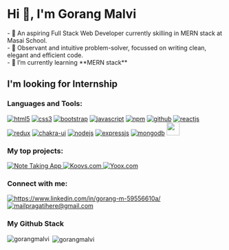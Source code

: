 <h1 align="left">Hi 👋, I'm Gorang Malvi</h1>
- 🔭 An aspiring Full Stack Web Developer currently skilling in MERN stack at Masai School.<br/>
- 🧐 Observant and intuitive problem-solver, focussed on writing clean, elegant and efficient code.<br/>
- 🌱 I’m currently learning **MERN stack**

<h2 align="left">I'm looking for Internship </h2>

<h3 align="left">Languages and Tools:</h3>

<p dir="auto">
   <a target="_blank" rel="noopener noreferrer nofollow" href="https://camo.githubusercontent.com/10c7a8fa2cf317cc7c4af6f13efac086a9f0ea010f0dfc746c94e5cde310b339/68747470733a2f2f696d672e736869656c64732e696f2f62616467652f48544d4c352d4533344632363f7374796c653d666f722d7468652d6261646765266c6f676f3d68746d6c35266c6f676f436f6c6f723d7768697465"><img src="https://camo.githubusercontent.com/10c7a8fa2cf317cc7c4af6f13efac086a9f0ea010f0dfc746c94e5cde310b339/68747470733a2f2f696d672e736869656c64732e696f2f62616467652f48544d4c352d4533344632363f7374796c653d666f722d7468652d6261646765266c6f676f3d68746d6c35266c6f676f436f6c6f723d7768697465" alt="html5" data-canonical-src="https://img.shields.io/badge/HTML5-E34F26?style=for-the-badge&amp;logo=html5&amp;logoColor=white" style="max-width: 100%;"></a>
<a target="_blank" rel="noopener noreferrer nofollow" href="https://camo.githubusercontent.com/001d4637c08910acf414f12a1682879a1f99867f6f9a3550f0541e7d03dd34a2/68747470733a2f2f696d672e736869656c64732e696f2f62616467652f435353332d3135373242363f7374796c653d666f722d7468652d6261646765266c6f676f3d63737333266c6f676f436f6c6f723d7768697465"><img src="https://camo.githubusercontent.com/001d4637c08910acf414f12a1682879a1f99867f6f9a3550f0541e7d03dd34a2/68747470733a2f2f696d672e736869656c64732e696f2f62616467652f435353332d3135373242363f7374796c653d666f722d7468652d6261646765266c6f676f3d63737333266c6f676f436f6c6f723d7768697465" alt="css3" data-canonical-src="https://img.shields.io/badge/CSS3-1572B6?style=for-the-badge&amp;logo=css3&amp;logoColor=white" style="max-width: 100%;"></a>
<a target="_blank" rel="noopener noreferrer nofollow" href="https://camo.githubusercontent.com/62745448889dc8b9066cfc3f8921fed1fe05bcf5f36fb138233e23a841aad683/68747470733a2f2f696d672e736869656c64732e696f2f62616467652f426f6f7473747261702d3536316139343f7374796c653d666f722d7468652d6261646765266c6f676f3d626f6f747374726170266c6f676f436f6c6f723d7768697465"><img src="https://camo.githubusercontent.com/62745448889dc8b9066cfc3f8921fed1fe05bcf5f36fb138233e23a841aad683/68747470733a2f2f696d672e736869656c64732e696f2f62616467652f426f6f7473747261702d3536316139343f7374796c653d666f722d7468652d6261646765266c6f676f3d626f6f747374726170266c6f676f436f6c6f723d7768697465" alt="bootstrap" data-canonical-src="https://img.shields.io/badge/Bootstrap-561a94?style=for-the-badge&amp;logo=bootstrap&amp;logoColor=white" style="max-width: 100%;"></a>
<a target="_blank" rel="noopener noreferrer nofollow" href="https://camo.githubusercontent.com/2633578be48008ead1684793b09a2583b1d846cb81923d8b00c7e389253a3de8/68747470733a2f2f696d672e736869656c64732e696f2f62616467652f4a6176615363726970742d3334333133323f7374796c653d666f722d7468652d6261646765266c6f676f3d6a617661736372697074266c6f676f436f6c6f723d463744463145"><img src="https://camo.githubusercontent.com/2633578be48008ead1684793b09a2583b1d846cb81923d8b00c7e389253a3de8/68747470733a2f2f696d672e736869656c64732e696f2f62616467652f4a6176615363726970742d3334333133323f7374796c653d666f722d7468652d6261646765266c6f676f3d6a617661736372697074266c6f676f436f6c6f723d463744463145" alt="javascript" data-canonical-src="https://img.shields.io/badge/JavaScript-343132?style=for-the-badge&amp;logo=javascript&amp;logoColor=F7DF1E" style="max-width: 100%;"></a>
<a target="_blank" rel="noopener noreferrer nofollow" href="https://camo.githubusercontent.com/ad1b4c12b4cf3dfb6109867de1ffe6bcf189502a81fe8e3bf34ef43bdfa19f60/68747470733a2f2f696d672e736869656c64732e696f2f62616467652f6e706d2d6363303030313f7374796c653d666f722d7468652d6261646765266c6f676f3d6e706d266c6f676f436f6c6f723d7768697465"><img src="https://camo.githubusercontent.com/ad1b4c12b4cf3dfb6109867de1ffe6bcf189502a81fe8e3bf34ef43bdfa19f60/68747470733a2f2f696d672e736869656c64732e696f2f62616467652f6e706d2d6363303030313f7374796c653d666f722d7468652d6261646765266c6f676f3d6e706d266c6f676f436f6c6f723d7768697465" alt="npm" data-canonical-src="https://img.shields.io/badge/npm-cc0001?style=for-the-badge&amp;logo=npm&amp;logoColor=white" style="max-width: 100%;"></a>
<a target="_blank" rel="noopener noreferrer nofollow" href="https://camo.githubusercontent.com/271f2c8cf5fc370c03b093699953b5bdeac4f3c333bbe79275ae5c4b3560f6ac/68747470733a2f2f696d672e736869656c64732e696f2f62616467652f4769744875622d3061323433333f7374796c653d666f722d7468652d6261646765266c6f676f3d676974687562266c6f676f436f6c6f723d7768697465"><img src="https://camo.githubusercontent.com/271f2c8cf5fc370c03b093699953b5bdeac4f3c333bbe79275ae5c4b3560f6ac/68747470733a2f2f696d672e736869656c64732e696f2f62616467652f4769744875622d3061323433333f7374796c653d666f722d7468652d6261646765266c6f676f3d676974687562266c6f676f436f6c6f723d7768697465" alt="github" data-canonical-src="https://img.shields.io/badge/GitHub-0a2433?style=for-the-badge&amp;logo=github&amp;logoColor=white" style="max-width: 100%;"></a>
<a target="_blank" rel="noopener noreferrer nofollow" href="https://camo.githubusercontent.com/4fabb9b5d6091d6b2431fec8824bd6123786f19c2fb0b9a5edf372c0d6cd33ed/68747470733a2f2f696d672e736869656c64732e696f2f62616467652f52656163742d3238326333343f7374796c653d666f722d7468652d6261646765266c6f676f3d7265616374266c6f676f436f6c6f723d363144414642"><img src="https://camo.githubusercontent.com/4fabb9b5d6091d6b2431fec8824bd6123786f19c2fb0b9a5edf372c0d6cd33ed/68747470733a2f2f696d672e736869656c64732e696f2f62616467652f52656163742d3238326333343f7374796c653d666f722d7468652d6261646765266c6f676f3d7265616374266c6f676f436f6c6f723d363144414642" alt="reactjs" data-canonical-src="https://img.shields.io/badge/React-282c34?style=for-the-badge&amp;logo=react&amp;logoColor=61DAFB" style="max-width: 100%;"></a>
<a target="_blank" rel="noopener noreferrer nofollow" href="https://camo.githubusercontent.com/968bf3b82b8c10786ea2a9df7587bdf42e0a42cfd786cf47859827d5d54100d4/68747470733a2f2f696d672e736869656c64732e696f2f62616467652f52656475782d3765346363383f7374796c653d666f722d7468652d6261646765266c6f676f3d7265647578266c6f676f436f6c6f723d7768697465"><img src="https://camo.githubusercontent.com/968bf3b82b8c10786ea2a9df7587bdf42e0a42cfd786cf47859827d5d54100d4/68747470733a2f2f696d672e736869656c64732e696f2f62616467652f52656475782d3765346363383f7374796c653d666f722d7468652d6261646765266c6f676f3d7265647578266c6f676f436f6c6f723d7768697465" alt="redux" data-canonical-src="https://img.shields.io/badge/Redux-7e4cc8?style=for-the-badge&amp;logo=redux&amp;logoColor=white" style="max-width: 100%;"></a>
<a target="_blank" rel="noopener noreferrer nofollow" href="https://camo.githubusercontent.com/2b9666790c30365a4e20cfd4c162d8d09b2e03807f6c20d3e967e456ed735eaf/68747470733a2f2f696d672e736869656c64732e696f2f62616467652f4368616b726125323055492d3237626462313f7374796c653d666f722d7468652d6261646765266c6f676f3d6368616b72617569266c6f676f436f6c6f723d7768697465"><img src="https://camo.githubusercontent.com/2b9666790c30365a4e20cfd4c162d8d09b2e03807f6c20d3e967e456ed735eaf/68747470733a2f2f696d672e736869656c64732e696f2f62616467652f4368616b726125323055492d3237626462313f7374796c653d666f722d7468652d6261646765266c6f676f3d6368616b72617569266c6f676f436f6c6f723d7768697465" alt="chakra-ui" data-canonical-src="https://img.shields.io/badge/Chakra%20UI-27bdb1?style=for-the-badge&amp;logo=chakraui&amp;logoColor=white" style="max-width: 100%;"></a>
<a target="_blank" rel="noopener noreferrer nofollow" href="https://camo.githubusercontent.com/933dfac80f1f151ba2f9581b0dec21773234aa627e6d705c8e285677504a243e/68747470733a2f2f696d672e736869656c64732e696f2f62616467652f4e6f64652e6a732d3730613736303f7374796c653d666f722d7468652d6261646765266c6f676f3d6e6f6465646f746a73266c6f676f436f6c6f723d7768697465"><img src="https://camo.githubusercontent.com/933dfac80f1f151ba2f9581b0dec21773234aa627e6d705c8e285677504a243e/68747470733a2f2f696d672e736869656c64732e696f2f62616467652f4e6f64652e6a732d3730613736303f7374796c653d666f722d7468652d6261646765266c6f676f3d6e6f6465646f746a73266c6f676f436f6c6f723d7768697465" alt="nodejs" data-canonical-src="https://img.shields.io/badge/Node.js-70a760?style=for-the-badge&amp;logo=nodedotjs&amp;logoColor=white" style="max-width: 100%;"></a>
<a target="_blank" rel="noopener noreferrer nofollow" href="https://camo.githubusercontent.com/9789aea7953b74289df6760a71e717321e750032579075e89744c592f46461aa/68747470733a2f2f696d672e736869656c64732e696f2f62616467652f457870726573732e6a732d3030303030303f7374796c653d666f722d7468652d6261646765266c6f676f3d65787072657373266c6f676f436f6c6f723d7768697465"><img src="https://camo.githubusercontent.com/9789aea7953b74289df6760a71e717321e750032579075e89744c592f46461aa/68747470733a2f2f696d672e736869656c64732e696f2f62616467652f457870726573732e6a732d3030303030303f7374796c653d666f722d7468652d6261646765266c6f676f3d65787072657373266c6f676f436f6c6f723d7768697465" alt="expressjs" data-canonical-src="https://img.shields.io/badge/Express.js-000000?style=for-the-badge&amp;logo=express&amp;logoColor=white" style="max-width: 100%;"></a>
<a target="_blank" rel="noopener noreferrer nofollow" href="https://camo.githubusercontent.com/bd0869793e9fc402263b6b428bfb89816e95ddf7ac8f5fcacc0dbf6e5992bf01/68747470733a2f2f696d672e736869656c64732e696f2f62616467652f4d6f6e676f44422d3134616135333f7374796c653d666f722d7468652d6261646765266c6f676f3d6d6f6e676f6462266c6f676f436f6c6f723d7768697465"><img src="https://camo.githubusercontent.com/bd0869793e9fc402263b6b428bfb89816e95ddf7ac8f5fcacc0dbf6e5992bf01/68747470733a2f2f696d672e736869656c64732e696f2f62616467652f4d6f6e676f44422d3134616135333f7374796c653d666f722d7468652d6261646765266c6f676f3d6d6f6e676f6462266c6f676f436f6c6f723d7768697465" alt="mongodb" data-canonical-src="https://img.shields.io/badge/MongoDB-14aa53?style=for-the-badge&amp;logo=mongodb&amp;logoColor=white" style="max-width: 100%;"></a>
<a href="https://nestjs.com/" target="_blank"><img src="https://cdn.svgporn.com/logos/nestjs.svg" style="height:30px"></a>

 
</p>
<h3 align="left">My top projects:</h3>

<a href="notesapp-teal-kappa.vercel.app" rel="nofollow">
      <img src="https://camo.githubusercontent.com/541f898cbb1b36512a65d792ef90a761387507a02c67c08bcbef6097d68ab879/68747470733a2f2f696d672e736869656c64732e696f2f7374617469632f76313f7374796c653d666f722d7468652d6261646765266d6573736167653d4b6f6f76732e636f6d20436c6f6e6526636f6c6f723d633433333639266c6162656c3d" alt="Note Taking App" data-canonical-src="https://img.shields.io/static/v1?style=for-the-badge&amp;message=Note App;color=c43369&amp;label=" style="max-width: 100%;">
    </a>
<a href="https://66bef7422e7977c73be44e58--koovs-unit-2project.netlify.app/" rel="nofollow">
      <img src="https://camo.githubusercontent.com/541f898cbb1b36512a65d792ef90a761387507a02c67c08bcbef6097d68ab879/68747470733a2f2f696d672e736869656c64732e696f2f7374617469632f76313f7374796c653d666f722d7468652d6261646765266d6573736167653d4b6f6f76732e636f6d20436c6f6e6526636f6c6f723d633433333639266c6162656c3d" alt="Koovs.com" data-canonical-src="https://img.shields.io/static/v1?style=for-the-badge&amp;message=Koovs.com Clone&amp;color=c43369&amp;label=" style="max-width: 100%;">
    </a>
    <a href="https://yoox-clone-project.netlify.app" rel="nofollow">
        <img src="https://camo.githubusercontent.com/39ef38354c985540378ea6d4238e2e59b162d38b94156124931f22cd3ead1595/68747470733a2f2f696d672e736869656c64732e696f2f7374617469632f76313f7374796c653d666f722d7468652d6261646765266d6573736167653d596f6f782e636f6d20436c6f6e6526636f6c6f723d656434633334266c6162656c3d" alt="Yoox.com" data-canonical-src="https://img.shields.io/static/v1?style=for-the-badge&amp;message=Yoox.com Clone&amp;color=ed4c34&amp;label=" style="max-width: 100%;">
    </a>

<h3 align="left">Connect with me:</h3>
<p align="left" dir="auto">
    
   
<a href="https://www.linkedin.com/in/gorang-m-59556610a/" rel="nofollow">
        <img align="center" src="https://camo.githubusercontent.com/de5d9a43e7c8806add9da08e1ef6c660f3d41c79d9a3f0197f31238fe76259cb/68747470733a2f2f696d672e736869656c64732e696f2f62616467652f4c696e6b6564496e2d3331376361623f7374796c653d666f722d7468652d6261646765266c6f676f3d6c696e6b6564696e266c6f676f436f6c6f723d7768697465" alt="https://www.linkedin.com/in/gorang-m-59556610a/" data-canonical-src="https://img.shields.io/badge/LinkedIn-317cab?style=for-the-badge&amp;logo=linkedin&amp;logoColor=white" style="max-width: 100%;">
    </a>
<!-- <a title="Gorangmalvi34@gmail.com" href="mailto:Gorangmalvi34@gmail.com">
        <img align="center" src="https://camo.githubusercontent.com/7a9e21452a20344856eb016e848abcce168259e458a16fe240ecdb0b1c1b65e3/68747470733a2f2f696d672e736869656c64732e696f2f62616467652f476d61696c2d6362333132373f7374796c653d666f722d7468652d6261646765266c6f676f3d676d61696c266c6f676f436f6c6f723d7768697465" alt="Gorangmalvi34@gmail.com" data-canonical-src="https://img.shields.io/badge/Gmail-cb3127?style=for-the-badge&amp;logo=gmail&amp;logoColor=white" style="max-width: 100%;">
    </a> -->
    <a title="Gorangmalvi34@gmail.com" href="mailto:Gorangmalvi34@gmail.com">
        <img align="center" src="https://camo.githubusercontent.com/7a9e21452a20344856eb016e848abcce168259e458a16fe240ecdb0b1c1b65e3/68747470733a2f2f696d672e736869656c64732e696f2f62616467652f476d61696c2d6362333132373f7374796c653d666f722d7468652d6261646765266c6f676f3d676d61696c266c6f676f436f6c6f723d7768697465" alt="mailpragatihere@gmail.com" data-canonical-src="https://img.shields.io/badge/Gmail-cb3127?style=for-the-badge&amp;logo=gmail&amp;logoColor=white" style="max-width: 100%;">
    </a>

</p>

<h3 align="left">My Github Stack</h3>

<p><img align="left" src="https://github-readme-stats.vercel.app/api/top-langs?username=gorangmalvi&show_icons=true&locale=en&layout=compact" alt="gorangmalvi" /></p>

<p>&nbsp;<img align="center" src="https://github-readme-stats.vercel.app/api?username=gorangmalvi&show_icons=true&locale=en" alt="gorangmalvi" /></p>
